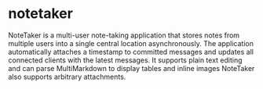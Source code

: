 # notetaker
NoteTaker is a multi-user note-taking application that stores notes from multiple users into a single central location asynchronously. The application automatically attaches a timestamp to committed messages and updates all connected clients with the latest messages. It supports plain text editing and can parse MultiMarkdown to display tables and inline images NoteTaker also supports arbitrary attachments.
